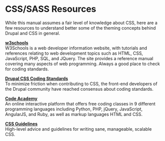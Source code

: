 # CSS/SASS Resources

While this manual assumes a fair level of knowledge about CSS, here are a few resources to understand better some of the theming concepts behind Drupal and CSS in general.

**[w3schools](http://www.w3schools.com/css/)**<br>
W3Schools is a web developer information website, with tutorials and references relating to web development topics such as HTML, CSS, JavaScript, PHP, SQL, and JQuery. The site provides a reference manual covering many aspects of web programming. Always a good place to check for coding standards.

**[Drupal CSS Coding Standards](https://www.drupal.org/coding-standards/css)**<br>
To minimize friction when contributing to CSS, the front-end developers of the Drupal community have reached consensus about coding standards.



**[Code Academy](https://www.codecademy.com/learn/web)**<br>
An online interactive platform that offers free coding classes in 9 different programming languages including Python, PHP, jQuery, JavaScript, AngularJS, and Ruby, as well as markup languages HTML and CSS.

**[CSS Guidelines](http://cssguidelin.es/)**<br>
High-level advice and guidelines for writing sane, manageable, scalable CSS.


